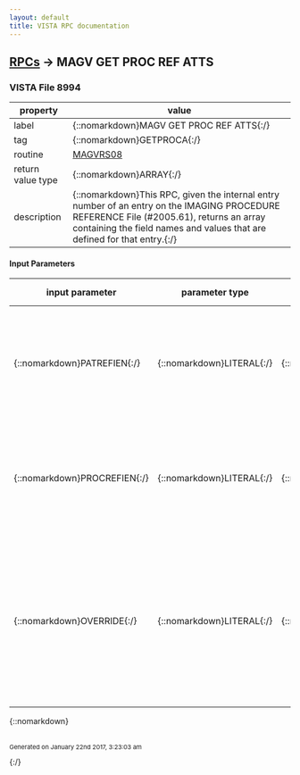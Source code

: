 ```yaml
---
layout: default
title: VISTA RPC documentation
---
```




## [RPCs](TableOfContent.md) &#8594; MAGV GET PROC REF ATTS 



### VISTA File 8994 


 property | value 
--- | --- 
 label | {::nomarkdown}MAGV GET PROC REF ATTS{:/}
 tag | {::nomarkdown}GETPROCA{:/}
 routine | [MAGVRS08](http://code.osehra.org/dox/Routine_MAGVRS08_source.html)
 return value type | {::nomarkdown}ARRAY{:/}
 description | {::nomarkdown}This RPC, given the internal entry number of an entry on the IMAGING PROCEDURE REFERENCE File (#2005.61), returns an array containing the field names and values that are defined for that entry.{:/}

#### Input Parameters

| input parameter | parameter type | maximum data length | required | description | 
| --- | --- | --- | --- | --- | 
| {::nomarkdown}PATREFIEN{:/} | {::nomarkdown}LITERAL{:/} | {::nomarkdown}10{:/} |  | {::nomarkdown}This is the internal entry number on the IMAGING PATIENT REFERENCE File (#2005.6) of the patient with whom this procedure reference is associated.{:/} | 
| {::nomarkdown}PROCREFIEN{:/} | {::nomarkdown}LITERAL{:/} | {::nomarkdown}10{:/} | {::nomarkdown}true{:/} | {::nomarkdown}This is the internal entry number of the entry on the IMAGING PROCEDURE REFERENCE File (#2005.61) for which attribute values are to be returned.{:/} | 
| {::nomarkdown}OVERRIDE{:/} | {::nomarkdown}LITERAL{:/} | {::nomarkdown}3{:/} |  | {::nomarkdown}This parameter should be used with EXTREME CAUTION.  It suppresses the check of the patient reference IEN against the value of the PARENT IEN Field (#.99) on the IMAGING PROCEDURE REFERENCE File (#2005.61).{:/} | 

{::nomarkdown} <br/><br/><p style="font-size: 11px">Generated on January 22nd 2017, 3:23:03 am</p>{:/}